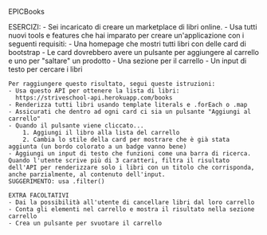 EPICBooks

ESERCIZI:
    - Sei incaricato di creare un marketplace di libri online.
    - Usa tutti nuovi tools e features che hai imparato per creare un'applicazione con i seguenti requisiti:
        - Una homepage che mostri tutti libri con delle card di bootstrap
        - Le card dovrebbero avere un pulsante per aggiungere al carrello e uno per "saltare" un prodotto
        - Una sezione per il carrello
        - Un input di testo per cercare i libri
        
    Per raggiungere questo risultato, segui queste istruzioni:
    - Usa questo API per ottenere la lista di libri:
      https://striveschool-api.herokuapp.com/books
    - Renderizza tutti libri usando template literals e .forEach o .map
    - Assicurati che dentro ad ogni card ci sia un pulsante "Aggiungi al carrello"
    - Quando il pulsante viene cliccato...
        1. Aggiungi il libro alla lista del carrello
        2. Cambia lo stile della card per mostrare che è già stata aggiunta (un bordo colorato a un badge vanno bene)
    - Aggiungi un input di testo che funzioni come una barra di ricerca. Quando l'utente scrive più di 3 caratteri, filtra il risultato dell'API per renderizzare solo i libri con un titolo che corrisponda, anche parzialmente, al contenuto dell'input.
    SUGGERIMENTO: usa .filter()
    
    EXTRA FACOLTATIVI
    - Dai la possibilità all'utente di cancellare libri dal loro carrello
    - Conta gli elementi nel carrello e mostra il risultato nella sezione carrello
    - Crea un pulsante per svuotare il carrello
